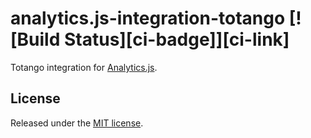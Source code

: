 # analytics.js-integration-totango [![Build Status][ci-badge]][ci-link]

Totango integration for [Analytics.js][].

## License

Released under the [MIT license](LICENSE).


[Analytics.js]: https://segment.com/docs/libraries/analytics.js/
